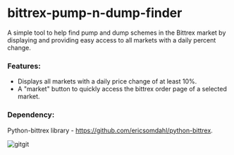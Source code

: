 # bittrex-pump-n-dump-finder
A simple tool to help find pump and dump schemes in the Bittrex market by displaying and providing easy access to all markets with a daily percent change.

### Features:
* Displays all markets with a daily price change of at least 10%.
* A "market" button to quickly access the bittrex order page of a selected market.

### Dependency:
Python-bittrex library - https://github.com/ericsomdahl/python-bittrex.

![gitgit](https://user-images.githubusercontent.com/12520299/35469679-5cec55fe-0375-11e8-83bb-692ba0116f4c.png)
